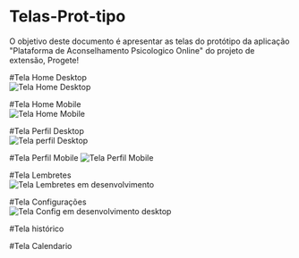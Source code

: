 # Telas-Prot-tipo
O objetivo deste documento é apresentar as telas do protótipo da aplicação "Plataforma de Aconselhamento Psicologico Online" do projeto de extensão, Progete!






#Tela Home Desktop  
![Tela Home Desktop](https://user-images.githubusercontent.com/32306887/84706856-17c26f00-af34-11ea-9166-d62e2d9efef8.PNG)


#Tela Home Mobile  
![Tela Home Mobile](https://user-images.githubusercontent.com/32306887/84706877-201aaa00-af34-11ea-94a8-8d5874c57fce.PNG)


#Tela Perfil Desktop  
![Tela perfil Desktop](https://user-images.githubusercontent.com/32306887/84706901-2c9f0280-af34-11ea-9236-3d713ad5f2fc.PNG)


#Tela Perfil Mobile
![Tela Perfil Mobile](https://user-images.githubusercontent.com/32306887/84706979-4a6c6780-af34-11ea-8af6-79ee8184558a.PNG)


#Tela Lembretes  
![Tela Lembretes em desenvolvimento](https://user-images.githubusercontent.com/32306887/84707004-535d3900-af34-11ea-9498-a818ab5f5142.PNG)


#Tela Configurações  
![Tela Config em desenvolvimento desktop](https://user-images.githubusercontent.com/32306887/84707032-5c4e0a80-af34-11ea-8429-406c234cd9e3.PNG)


#Tela histórico

#Tela Calendario
